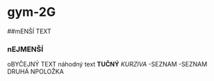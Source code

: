 # gym-2G
##mENŠÍ TEXT
### nEJMENŠÍ
oBYČEJNÝ TEXT
náhodný text
**TUČNÝ**
*KURZIVA*
-SEZNAM
-SEZNAM DRUHÁ NPOLOŽKA
